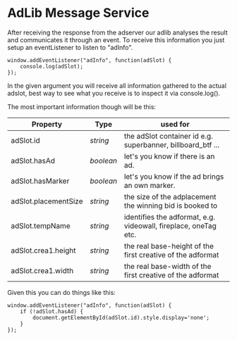 # AdLib Message Service

After receiving the response from the adserver our adlib analyses the result and communicates it through an event.
To receive this information you just setup an eventListener to listen to "adInfo".

```
window.addEventListener("adInfo", function(adSlot) {
    console.log(adSlot);
});
```
In the given argument you will receive all information gathered to the actual adslot, best way to see what you receive is to inspect it via console.log().

The most important information though will be this:

Property | Type | used for
--- | --- | --- 
adSlot.id | *string* | the adSlot container id e.g. superbanner, billboard_btf ...
adSlot.hasAd | *boolean* | let's you know if there is an ad.
adSlot.hasMarker | *boolean* | let's you know if the ad brings an own marker.
adSlot.placementSize | *string* | the size of the adplacement the winning bid is booked to
adSlot.tempName | *string* | identifies the adformat, e.g. videowall, fireplace, oneTag etc.
adSlot.crea1.height | *string* | the real base-height of the first creative of the adformat
adSlot.crea1.width | *string* | the real base-width of the first creative of the adformat

Given this you can do things like this:

```
window.addEventListener("adInfo", function(adSlot) {
	if (!adSlot.hasAd) {
        document.getElementById(adSlot.id).style.display='none';
	}
});
```


